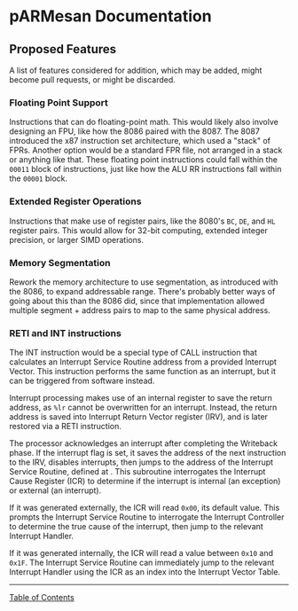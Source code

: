 # pARMesan Documentation

## Proposed Features

A list of features considered for addition, which may be added, might become pull requests, or might be discarded.

### Floating Point Support
Instructions that can do floating-point math. This would likely also involve designing an FPU, like how the 8086 paired with the 8087. The 8087 introduced the x87 instruction set architecture, which used a "stack" of FPRs. Another option would be a standard FPR file, not arranged in a stack or anything like that. These floating point instructions could fall within the `00011` block of instructions, just like how the ALU RR instructions fall within the `00001` block.

### Extended Register Operations
Instructions that make use of register pairs, like the 8080's `BC`, `DE`, and `HL` register pairs. This would allow for 32-bit computing, extended integer precision, or larger SIMD operations.

### Memory Segmentation
Rework the memory architecture to use segmentation, as introduced with the 8086, to expand addressable range. There's probably better ways of going about this than the 8086 did, since that implementation allowed multiple segment + address pairs to map to the same physical address.

### RETI and INT instructions
The INT instruction would be a special type of CALL instruction that calculates an Interrupt Service Routine address from a provided Interrupt Vector. This instruction performs the same function as an interrupt, but it can be triggered from software instead. 

Interrupt processing makes use of an internal register to save the return address, as `%lr` cannot be overwritten for an interrupt. Instead, the return address is saved into Interrupt Return Vector register (IRV), and is later restored via a RETI instruction.

The processor acknowledges an interrupt after completing the Writeback phase. If the interrupt flag is set, it saves the address of the next instruction to the IRV, disables interrupts, then jumps to the address of the Interrupt Service Routine, defined at . This subroutine interrogates the Interrupt Cause Register (ICR) to determine if the interrupt is internal (an exception) or external (an interrupt). 

If it was generated externally, the ICR will read `0x00`, its default value. This prompts the Interrupt Service Routine to interrogate the Interrupt Controller to determine the true cause of the interrupt, then jump to the relevant Interrupt Handler.

If it was generated internally, the ICR will read a value between `0x10` and `0x1F`. The Interrupt Service Routine can immediately jump to the relevant Interrupt Handler using the ICR as an index into the Interrupt Vector Table.

---

[Table of Contents](index.md)
